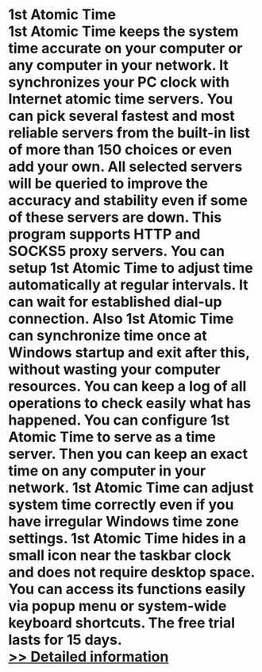 # 1st Atomic Time<br />1st Atomic Time keeps the system time accurate on your computer or any computer in your network. It synchronizes your PC clock with Internet atomic time servers. You can pick several fastest and most reliable servers from the built-in list of more than 150 choices or even add your own. All selected servers will be queried to improve the accuracy and stability even if some of these servers are down. This program supports HTTP and SOCKS5 proxy servers. You can setup 1st Atomic Time to adjust time automatically at regular intervals. It can wait for established dial-up connection. Also 1st Atomic Time can synchronize time once at Windows startup and exit after this, without wasting your computer resources. You can keep a log of all operations to check easily what has happened. You can configure 1st Atomic Time to serve as a time server. Then you can keep an exact time on any computer in your network. 1st Atomic Time can adjust system time correctly even if you have irregular Windows time zone settings. 1st Atomic Time hides in a small icon near the taskbar clock and does not require desktop space. You can access its functions easily via popup menu or system-wide keyboard shortcuts. The free trial lasts for 15 days.<br />[>> Detailed information](https://secure.shareit.com/shareit/product.html?productid=144091&affiliateid=200057808)